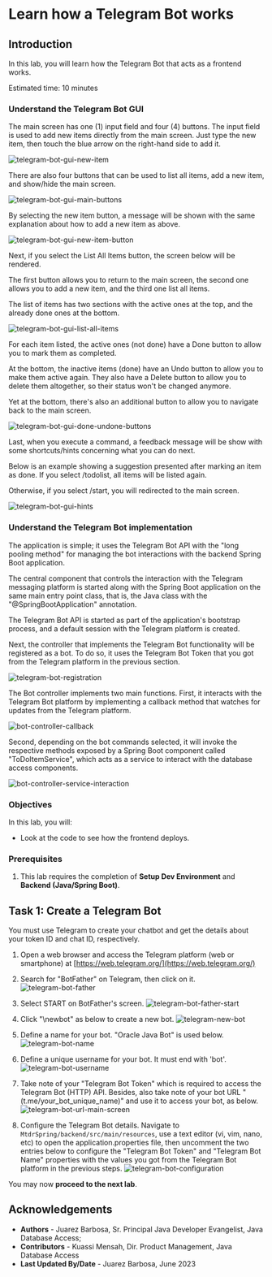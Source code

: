 # Learn how a Telegram Bot works

## Introduction

In this lab, you will learn how the Telegram Bot that acts as a frontend works.

Estimated time: 10 minutes

<!-- Watch the video below for a quick walk-through of the lab.

Mac:

[](youtube:xCVhmx7KAm8) -->

### Understand the Telegram Bot GUI

The main screen has one (1) input field and four (4) buttons. 
The input field is used to add new items directly from the main screen. Just type the new item, then touch the blue arrow on the right-hand side to add it.

![telegram-bot-gui-new-item](images/telegram-bot-gui-new-item.png "telegram bot new todo item")

There are also four buttons that can be used to list all items, add a new item, and show/hide the main screen.

![telegram-bot-gui-main-buttons](images/telegram-bot-gui-main-buttons.png "telegram main screen buttons")

By selecting the new item button, a message will be shown with the same explanation about how to add a new item as above.

![telegram-bot-gui-new-item-button](images/telegram-bot-gui-new-item-button.png "telegram new item button")

Next, if you select the List All Items button, the screen below will be rendered. 

The first button allows you to return to the main screen, the second one allows you to add a new item, and the third one list all items.

The list of items has two sections with the active ones at the top, and the already done ones at the bottom.

![telegram-bot-gui-list-all-items](images/telegram-bot-gui-list-all-items.png "telegram list all items button")

For each item listed, the active ones (not done) have a Done button to allow you to mark them as completed. 

At the bottom, the inactive items (done) have an Undo button to allow you to make them active again. They also have a Delete button to allow you to delete them altogether, so their status won't be changed anymore.

Yet at the bottom, there's also an additional button to allow you to navigate back to the main screen.

![telegram-bot-gui-done-undone-buttons](images/telegram-bot-gui-done-undone-delete.png "telegram done undone and delete buttons")

Last, when you execute a command, a feedback message will be show with some shortcuts/hints concerning what you can do next.

Below is an example showing a suggestion presented after marking an item as done.
If you select /todolist, all items will be listed again. 

Otherwise, if you select /start, you will redirected to the main screen.

![telegram-bot-gui-hints](images/telegram-bot-gui-hints.png "telegram bot hints")

### Understand the Telegram Bot implementation

The application is simple; it uses the Telegram Bot API with the "long pooling method" for managing the bot interactions with the backend Spring Boot application. 

The central component that controls the interaction with the Telegram messaging platform is started along with the Spring Boot application on the same main entry point class, that is, the Java class with the "@SpringBootApplication" annotation.

The Telegram Bot API is started as part of the application's bootstrap process, and a default session with the Telegram platform is created. 

Next, the controller that implements the Telegram Bot functionality will be registered as a bot. To do so, it uses the Telegram Bot Token that you got from the Telegram platform in the previous section.

![telegram-bot-registration](images/telegram-bot-registration.png "bot")

The Bot controller implements two main functions. First, it interacts with the Telegram Bot platform by implementing a callback method that watches for updates from the Telegram platform.

![bot-controller-callback](images/telegram-bot-controller-callback.png "bot controller callback method")

Second, depending on the bot commands selected, it will invoke the respective methods exposed by a Spring Boot component called "ToDoItemService", which acts as a service to interact with the database access components. 

![bot-controller-service-interaction](images/telegram-bot-controller-service-interaction.png "bot controller service interaction")

### Objectives

In this lab, you will:
- Look at the code to see how the frontend deploys.

### Prerequisites

1. This lab requires the completion of **Setup Dev Environment** and **Backend (Java/Spring Boot)**.

## Task 1: Create a Telegram Bot

You must use Telegram to create your chatbot and get the details about your token ID and chat ID, respectively.

  1. Open a web browser and access the Telegram platform (web or smartphone) at [https://web.telegram.org/](https://web.telegram.org/)

  2. Search for "BotFather" on Telegram, then click on it.
![telegram-bot-father](images/telegram-bot-father.png "telegram bot father")

  3. Select START on BotFather's screen.
  ![telegram-bot-father-start](images/telegram-bot-father-start.png "telegram bot father start")

  4. Click "\newbot" as below to create a new bot.
  ![telegram-new-bot](images/telegram-new-bot.png "telegram new bot")

  5. Define a name for your bot. "Oracle Java Bot" is used below.
  ![telegram-bot-name](images/telegram-bot-name.png "telegram bot name")

  6. Define a unique username for your bot. It must end with 'bot'.
  ![telegram-bot-username](images/telegram-bot-username.png "telegram bot username")

  7. Take note of your "Telegram Bot Token" which is required to access the Telegram Bot (HTTP) API. Besides, also take note of your bot URL "(t.me/your_bot_unique_name)" and use it to access your bot, as below.
  ![telegram-bot-url-main-screen](images/telegram-bot-url-main-screen.png "telegram bot url main screen")

  8. Configure the Telegram Bot details. Navigate to `MtdrSpring/backend/src/main/resources`, use a text editor (vi, vim, nano, etc) to open the application.properties file, then uncomment the two entries below to configure the "Telegram Bot Token" and "Telegram Bot Name" properties with the values you got from the Telegram Bot platform in the previous steps.
  ![telegram-bot-configuration](images/telegram-bot-configuration.png "telegram bot configuration")

You may now **proceed to the next lab**.

## Acknowledgements

* **Authors** -  Juarez Barbosa, Sr. Principal Java Developer Evangelist, Java Database Access; 
* **Contributors** - Kuassi Mensah, Dir. Product Management, Java Database Access
* **Last Updated By/Date** - Juarez Barbosa, June 2023
